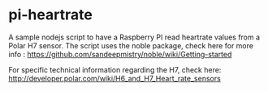 # pi-heartrate
A sample nodejs script to have a Raspberry PI read heartrate values from a Polar H7 sensor.
The script uses the noble package, check here for more info : https://github.com/sandeepmistry/noble/wiki/Getting-started

For specific technical information regarding the H7, check here: http://developer.polar.com/wiki/H6_and_H7_Heart_rate_sensors 


